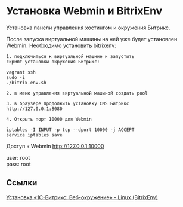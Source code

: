 # Установка Webmin и BitrixEnv

Установка панели управления хостингом и окружения Битрикс.

После запуска виртуальной машины на ней уже будет установлен Webmin.
Необходимо установить bitrixenv:

    1. подключиться к виртуальной машине и запустить
    скрипт установки окружения Битрикс:

    vagrant ssh
    sudo -i
    ./bitrix-env.sh

    2. в меню управления виртуальной машиной создать pool

    3. в браузере продолжить установку CMS Битрикс
    http://127.0.0.1:8080

    4. Открыть порт 10000 для Webmin

    iptables -I INPUT -p tcp --dport 10000 -j ACCEPT
    service iptables save

Доступ к Webmin http://127.0.0.1:10000

user: root  
pass: root

## Ссылки

[Установка «1С-Битрикс: Веб-окружение» - Linux (BitrixEnv)](https://dev.1c-bitrix.ru/learning/course/index.php?COURSE_ID=37&LESSON_ID=8811)
